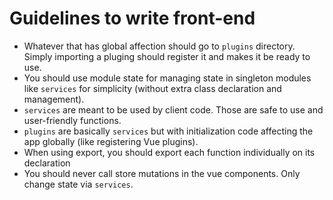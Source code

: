 # Guidelines to write front-end

- Whatever that has global affection should go to `plugins` directory. Simply importing a pluging should register it and makes it be ready to use.
- You should use module state for managing state in singleton modules like `services` for simplicity (without extra class declaration and management).
- `services` are meant to be used by client code. Those are safe to use and user-friendly functions.
- `plugins` are basically `services` but with initialization code affecting the app globally (like registering Vue plugins).
- When using export, you should export each function individually on its declaration
- You should never call store mutations in the vue components. Only change state via `services`.